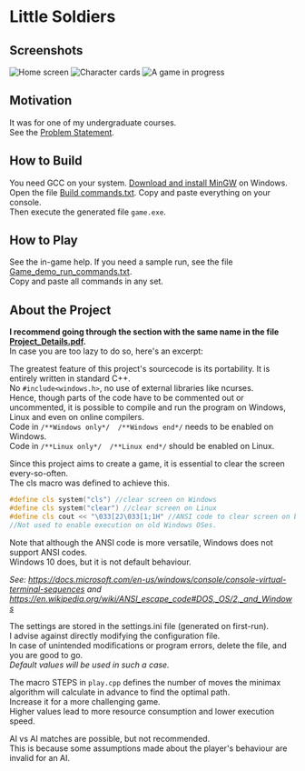 # Little Soldiers

## Screenshots

![Home screen](https://user-images.githubusercontent.com/90329875/194708228-82b76bf0-baf1-4d56-8fc4-6df75faddcff.png)
![Character cards](https://user-images.githubusercontent.com/90329875/194708243-31307944-9a2b-4c32-b558-2bdbef672009.png)
![A game in progress](https://user-images.githubusercontent.com/90329875/194708369-d1907632-ae68-4705-a84b-a6899c5cb98c.png)

## Motivation

It was for one of my undergraduate courses.  
See the [Problem Statement](./Problem_Statement.pdf).

## How to Build

You need GCC on your system. [Download and install MinGW](https://www.mingw-w64.org/downloads/) on Windows.  
Open the file [Build commands.txt](./Build_commands.txt). Copy and paste everything on your console.  
Then execute the generated file `game.exe`.

## How to Play

See the in-game help.
If you need a sample run, see the file [Game_demo_run_commands.txt](./Game_demo_run_commands.txt).  
Copy and paste all commands in any set.

## About the Project

**I recommend going through the section with the same name in the file [Project_Details.pdf](./Project_Details.pdf).**  
In case you are too lazy to do so, here's an excerpt:

The greatest feature of this project's sourcecode is its portability.
It is entirely written in standard C++.  
No `#include<windows.h>`, no use of external libraries like ncurses.  
Hence, though parts of the code have to be commented out or uncommented, it is possible to compile and run the program on Windows, Linux and even on online compilers.  
Code in `/**Windows only*/  /**Windows end*/` needs to be enabled on Windows.  
Code in `/**Linux only*/  /**Linux end*/` should be enabled on Linux.  

Since this project aims to create a game, it is essential to clear the screen every-so-often.  
The cls macro was defined to achieve this.

```c++
#define cls system("cls") //clear screen on Windows
#define cls system("clear") //clear screen on Linux
#define cls cout << "\033[2J\033[1;1H" //ANSI code to clear screen on both Windows 10 and Linux.
//Not used to enable execution on old Windows OSes. 
```

Note that although the ANSI code is more versatile, Windows does not support ANSI codes.  
Windows 10 does, but it is not default behaviour.  

_See: <https://docs.microsoft.com/en-us/windows/console/console-virtual-terminal-sequences> and <https://en.wikipedia.org/wiki/ANSI_escape_code#DOS,_OS/2,_and_Windows>_

The settings are stored in the settings.ini file (generated on first-run).  
I advise against directly modifying the configuration file.  
In case of unintended modifications or program errors, delete the file, and you are good to go.  
_Default values will be used in such a case._

The macro STEPS in `play.cpp` defines the number of moves the minimax algorithm will calculate in advance to find the optimal path.  
Increase it for a more challenging game.  
Higher values lead to more resource consumption and lower execution speed.  

AI vs AI matches are possible, but not recommended.  
This is because some assumptions made about the player's behaviour are invalid for an AI.  
